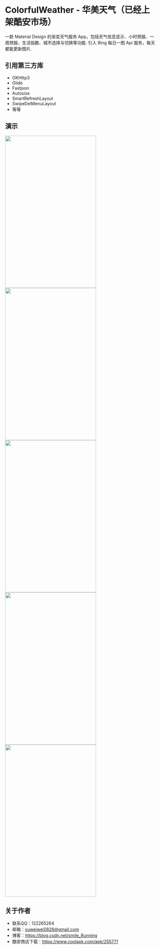 # ColorfulWeather - 华美天气（已经上架酷安市场）
一款 Material Design 的渐变天气服务 App，包括天气信息显示、小时预报、一周预报、生活指数、城市选择与切换等功能. 引入 Bing 每日一图 Api 服务，每天都能更新图片.
## 引用第三方库
- OKHttp3
- Glide
- Fastjson
- Autosize
- SmartRefreshLayout
- SwipeDelMenuLayout
- 等等
## 演示
<img src="https://github.com/xww0826/ColorfulWeather/blob/master/colorful/src/main/assets/demo_01.gif" width="300" height="500" />
<img src="https://github.com/xww0826/ColorfulWeather/blob/master/colorful/src/main/assets/demo_02.gif" width="300" height="500" />
<img src="https://github.com/xww0826/ColorfulWeather/blob/master/colorful/src/main/assets/demo_03.gif" width="300" height="500" />
<img src="https://github.com/xww0826/ColorfulWeather/blob/master/colorful/src/main/assets/demo_04.gif" width="300" height="500" />
<img src="https://github.com/xww0826/ColorfulWeather/blob/master/colorful/src/main/assets/demo_05.png" width="300" height="500" />

## 关于作者
- 联系QQ：122265264
- 邮箱：xuweiwei0826@gmail.com
- 博客：https://blog.csdn.net/smile_Running
- 酷安商店下载：https://www.coolapk.com/apk/255771
